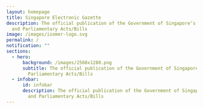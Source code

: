 ```yaml
---
layout: homepage
title: Singapore Electronic Gazette
description: The official publication of the Government of Singapore’s Notices
  and Parliamentary Acts/Bills
image: /images/isomer-logo.svg
permalink: /
notification: ""
sections:
  - hero:
      background: /images/2560x1280.png
      subtitle: The official publication of the Government of Singapore’s Notices and
        Parliamentary Acts/Bills
  - infobar:
      id: infobar
      description: The official publication of the Government of Singapore’s Notices
        and Parliamentary Acts/Bills
---
```

